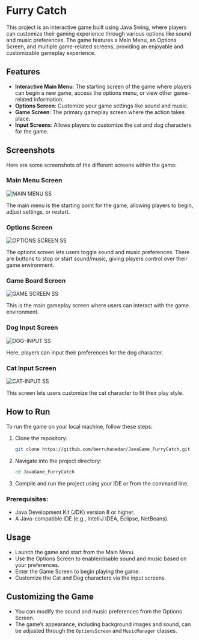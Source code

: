 # Furry Catch

This project is an interactive game built using Java Swing, where players can customize their gaming experience through various options like sound and music preferences. The game features a Main Menu, an Options Screen, and multiple game-related screens, providing an enjoyable and customizable gameplay experience.

## Features
- **Interactive Main Menu**: The starting screen of the game where players can begin a new game, access the options menu, or view other game-related information.
- **Options Screen**: Customize your game settings like sound and music.
- **Game Screen**: The primary gameplay screen where the action takes place.
- **Input Screens**: Allows players to customize the cat and dog characters for the game.

## Screenshots

Here are some screenshots of the different screens within the game:

### Main Menu Screen
![MAIN MENU SS](https://github.com/user-attachments/assets/0f04da08-2b01-4cbd-959c-d464828684dc)

The main menu is the starting point for the game, allowing players to begin, adjust settings, or restart.

### Options Screen
![OPTIONS SCREEN SS](https://github.com/user-attachments/assets/0041e8ef-ddc6-4302-a178-812d226d0c98)

The options screen lets users toggle sound and music preferences. There are buttons to stop or start sound/music, giving players control over their game environment.

### Game Board Screen
![GAME SCREEN SS](https://github.com/user-attachments/assets/adafa2be-3637-48a4-a5bd-187d35182c56)

This is the main gameplay screen where users can interact with the game environment.

### Dog Input Screen
![DOG-INPUT SS](https://github.com/user-attachments/assets/7a6f7504-772c-4b1c-89af-96cfefe9c4f9)

Here, players can input their preferences for the dog character.

### Cat Input Screen
![CAT-INPUT SS](https://github.com/user-attachments/assets/de5c7de0-345d-4aa9-b07d-dd1fbf9491a3)

This screen lets users customize the cat character to fit their play style.

## How to Run

To run the game on your local machine, follow these steps:

1. Clone the repository:

    ```bash
    git clone https://github.com/berruhanedar/JavaGame_FurryCatch.git
    ```

2. Navigate into the project directory:

    ```bash
    cd JavaGame_FurryCatch
    ```

3. Compile and run the project using your IDE or from the command line.

### Prerequisites:
- Java Development Kit (JDK) version 8 or higher.
- A Java-compatible IDE (e.g., IntelliJ IDEA, Eclipse, NetBeans).

## Usage
- Launch the game and start from the Main Menu.
- Use the Options Screen to enable/disable sound and music based on your preferences.
- Enter the Game Screen to begin playing the game.
- Customize the Cat and Dog characters via the input screens.

## Customizing the Game
- You can modify the sound and music preferences from the Options Screen.
- The game’s appearance, including background images and sound, can be adjusted through the `OptionsScreen` and `MusicManager` classes.
